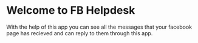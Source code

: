 # Welcome to FB Helpdesk 

With the help of this app you can see all the messages that your facebook page has recieved and can reply to them through this app.
